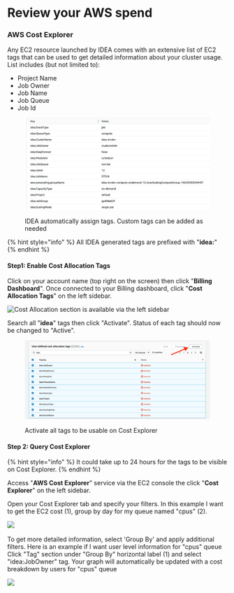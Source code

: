 # Review your AWS spend

### AWS Cost Explorer <a href="#aws-cost-explorer" id="aws-cost-explorer"></a>

Any EC2 resource launched by IDEA comes with an extensive list of EC2 tags that can be used to get detailed information about your cluster usage. List includes (but not limited to):

* Project Name
* Job Owner
* Job Name
* Job Queue
* Job Id

<figure><img src="../../.gitbook/assets/bp_bugdet_extags.webp" alt=""><figcaption><p>IDEA automatically assign tags. Custom tags can be added as needed</p></figcaption></figure>

{% hint style="info" %}
All IDEA generated tags are prefixed with "**idea:**"
{% endhint %}

#### Step1: Enable Cost Allocation Tags <a href="#step1-enable-cost-allocation-tags" id="step1-enable-cost-allocation-tags"></a>

Click on your account name (top right on the screen) then click "**Billing Dashboard**". Once connected to your Billing dashboard, click "**Cost Allocation Tags**" on the left sidebar.

![Cost Allocation section is available via the left sidebar](https://awslabs.github.io/scale-out-computing-on-aws/imgs/budget-2.png)

Search all "**idea**" tags then click "Activate". Status of each tag should now be changed to "Active".

<figure><img src="../../.gitbook/assets/bp_bugdet_activatetags.webp" alt=""><figcaption><p>Activate all tags to be usable on Cost Explorer</p></figcaption></figure>

#### Step 2: Query Cost Explorer <a href="#step-2-enable-cost-explorer" id="step-2-enable-cost-explorer"></a>

{% hint style="info" %}
It could take up to 24 hours for the tags to be visible on Cost Explorer.
{% endhint %}

Access "**AWS Cost Explorer**" service via the EC2 console the click "**Cost Explorer**" on the left sidebar.

Open your Cost Explorer tab and specify your filters. In this example I want to get the EC2 cost (1), group by day for my queue named "cpus" (2).

![](../../.gitbook/assets/bp\_bugdet\_costex1.webp)

To get more detailed information, select 'Group By' and apply additional filters. Here is an example if I want user level information for "cpus" queue Click "Tag" section under "Group By" horizontal label (1) and select "idea:JobOwner" tag. Your graph will automatically be updated with a cost breakdown by users for "cpus" queue

![](../../.gitbook/assets/bp\_bugdet\_costex2.webp)
